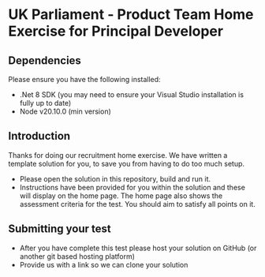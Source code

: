 # UK Parliament - Product Team Home Exercise for Principal Developer

## Dependencies
Please ensure you have the following installed:
* .Net 8 SDK (you may need to ensure your Visual Studio installation is fully up to date)
* Node v20.10.0 (min version)

## Introduction

Thanks for doing our recruitment home exercise. We have written a template solution for you, to save you from having to do too much setup.

* Please open the solution in this repository, build and run it. 
* Instructions have been provided for you within the solution and these will display on the home page. The home page also shows the assessment criteria for the test. You should aim to satisfy all points on it.

## Submitting your test
* After you have complete this test please host your solution on GitHub (or another git based hosting platform)
* Provide us with a link so we can clone your solution